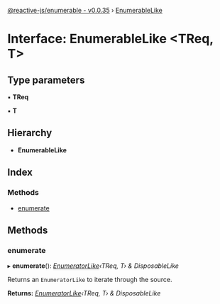 [@reactive-js/enumerable - v0.0.35](../README.md) › [EnumerableLike](enumerablelike.md)

# Interface: EnumerableLike <**TReq, T**>

## Type parameters

▪ **TReq**

▪ **T**

## Hierarchy

* **EnumerableLike**

## Index

### Methods

* [enumerate](enumerablelike.md#enumerate)

## Methods

###  enumerate

▸ **enumerate**(): *[EnumeratorLike](enumeratorlike.md)‹TReq, T› & DisposableLike*

Returns an `EnumeratorLike` to iterate through the source.

**Returns:** *[EnumeratorLike](enumeratorlike.md)‹TReq, T› & DisposableLike*
